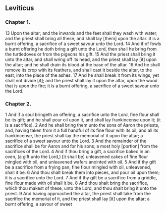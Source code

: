 ## Leviticus

### Chapter 1.

13 Upon the altar; and the inwards and the feet shall they wash with water; and the priest shall bring all these, and shall lay [them] upon the altar: it is a burnt offering, a sacrifice of a sweet savour unto the Lord.
14 And if of fowls a burnt offering he doth bring a gift unto the Lord, then shall he bring from the turtledoves or from the pigeons his gift.
15 And the priest shall bring it unto the altar, and shall wring off its head, and the priest shall lay [it] upon the altar; and he shall drain its blood at the base of the altar.
16 And he shall remove its crop with its feathers, and shall cast it beside the altar, to the east, into the place of the ashes.
17 And he shall break it from its wings, yet shall not divide [it]; and the priest shall lay it upon the altar, upon the wood that is upon the fire; it is a burnt offering, a sacrifice of a sweet savour unto the Lord.

### Chapter 2.

1 And if a soul bringeth an offering, a sacrifice unto the Lord, fine flour shall be its gift; and he shall pour oil upon it, and shall lay frankincense upon it; (it is a sacrifice).
2 And he shall bring them unto the sons of Aaron the priests, and, having taken from it a full handful of its fine flour with its oil, and all its frankincense, the priest shall lay the memorial of it upon the altar; a sacrifice of a sweet savour unto the Lord.
3 And the remainder of the sacrifice shall be for Aaron and for his sons; a most holy [portion] from the sacrifices of the Lord.
4 And if thou bring a gift, a sacrifice baked in an oven, (a gift unto the Lord,) [it shall be] unleavened cakes of fine flour mingled with oil, and unleavened wafers anointed with oil.
5 And if thy gift be a sacrifice from a frying pan, fine flour mingled with oil, unleavened, shall it be.
6 And thou shalt break them into pieces, and pour oil upon them; it is a sacrifice unto the Lord.
7 And if thy gift be a sacrifice from a griddle, fine flour made with oil shall it be.
8 And thou shalt bring the sacrifice, which thou makest of these, unto the Lord, and thou shalt bring it unto the priest.
9 And having approached the altar, the priest shall take from the sacrifice the memorial of it, and the priest shall lay [it] upon the altar; a burnt offering, a savour of sweet